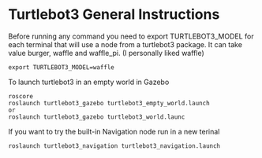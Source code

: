 # Turtlebot3 General Instructions

Before running any command you need to export TURTLEBOT3_MODEL for each terminal that will use a node from a turtlebot3 package.
It can take value burger, waffle and waffle_pi. (I personally liked waffle)
```
export TURTLEBOT3_MODEL=waffle
```

To launch turtlebot3 in an empty world in Gazebo
```
roscore
roslaunch turtlebot3_gazebo turtlebot3_empty_world.launch
or
roslaunch turtlebot3_gazebo turtlebot3_world.launc
```

If you want to try the built-in Navigation node run in a new terinal
```
roslaunch turtlebot3_navigation turtlebot3_navigation.launch
```


